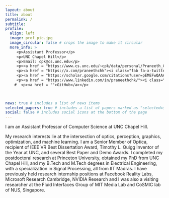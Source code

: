 ```yaml
---
layout: about
title: about
permalink: /
subtitle:
profile:
  align: left
  image: prof_pic.jpg
  image_circular: false # crops the image to make it circular
  more_info: >
     <p>Assistant Professor</p>  
     <p>UNC Chapel Hill</p>  
     <p>Email: cpk@cs.unc.edu</p>  
     <p><a href = "https://www.cs.unc.edu/~cpk/data/personal/Praneeth_CV.pdf">CV</a>|</p>  
     <p><a href = "https://x.com/praneethchk"><i class="fab fa-x-twitter"></i></a>,</p>  
     <p><a href = "https://scholar.google.com/citations?user=pEMEFwQAAAAJ&hl=en&oi=ao"><i class="fas fa-graduation-cap"></i> </a>,</p>  
     <p><a href = "https://www.linkedin.com/in/praneethchk/"><i class="fab fa-linkedin"></i></a></p>  
    #  <p><a href = "">GitHub</a></p>
    


news: true # includes a list of news items
selected_papers: true # includes a list of papers marked as "selected={true}"
social: false # includes social icons at the bottom of the page
---
```


<!-- Write your biography here. Tell the world about yourself. Link to your favorite [subreddit](http://reddit.com). You can put a picture in, too. The code is already in, just name your picture `prof_pic.jpg` and put it in the `img/` folder.

Put your address / P.O. box / other info right below your picture. You can also disable any of these elements by editing `profile` property of the YAML header of your `_pages/about.md`. Edit `_bibliography/papers.bib` and Jekyll will render your [publications page](/al-folio/publications/) automatically.

Link to your social media connections, too. This theme is set up to use [Font Awesome icons](https://fontawesome.com/) and [Academicons](https://jpswalsh.github.io/academicons/), like the ones below. Add your Facebook, Twitter, LinkedIn, Google Scholar, or just disable all of them. -->

I am an Assistant Professor of Computer Science at UNC Chapel Hill.   

My research interests lie at the intersection of optics, perception, graphics, optimization, and machine learning. I am a Senior Member of Optica, recipient of IEEE VR Best Dissertation Award, Timothy L. Quigg Inventor of the Year at UNC, and several Best Paper and Demo Awards. I completed my postdoctoral research at Princeton University, obtained my PhD from UNC Chapel Hill, and my B.Tech and M.Tech degrees in Electrical Engineering, with a specialization in Signal Processing, all from IIT Madras. I have previously held research internship positions at Facebook Reality Labs, Microsoft Research Cambridge, NVIDIA Research and I was also a visiting researcher at the Fluid Interfaces Group of MIT Media Lab and CoSMIC lab of NUS, Singapore. 
